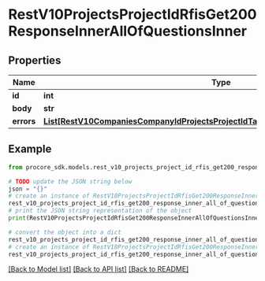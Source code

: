 # RestV10ProjectsProjectIdRfisGet200ResponseInnerAllOfQuestionsInner


## Properties

Name | Type | Description | Notes
------------ | ------------- | ------------- | -------------
**id** | **int** | ID | [optional] 
**body** | **str** | Body | [optional] 
**errors** | [**List[RestV10CompaniesCompanyIdProjectsProjectIdTaskItemCommentsPost403Response]**](RestV10CompaniesCompanyIdProjectsProjectIdTaskItemCommentsPost403Response.md) | Errors | [optional] 

## Example

```python
from procore_sdk.models.rest_v10_projects_project_id_rfis_get200_response_inner_all_of_questions_inner import RestV10ProjectsProjectIdRfisGet200ResponseInnerAllOfQuestionsInner

# TODO update the JSON string below
json = "{}"
# create an instance of RestV10ProjectsProjectIdRfisGet200ResponseInnerAllOfQuestionsInner from a JSON string
rest_v10_projects_project_id_rfis_get200_response_inner_all_of_questions_inner_instance = RestV10ProjectsProjectIdRfisGet200ResponseInnerAllOfQuestionsInner.from_json(json)
# print the JSON string representation of the object
print(RestV10ProjectsProjectIdRfisGet200ResponseInnerAllOfQuestionsInner.to_json())

# convert the object into a dict
rest_v10_projects_project_id_rfis_get200_response_inner_all_of_questions_inner_dict = rest_v10_projects_project_id_rfis_get200_response_inner_all_of_questions_inner_instance.to_dict()
# create an instance of RestV10ProjectsProjectIdRfisGet200ResponseInnerAllOfQuestionsInner from a dict
rest_v10_projects_project_id_rfis_get200_response_inner_all_of_questions_inner_from_dict = RestV10ProjectsProjectIdRfisGet200ResponseInnerAllOfQuestionsInner.from_dict(rest_v10_projects_project_id_rfis_get200_response_inner_all_of_questions_inner_dict)
```
[[Back to Model list]](../README.md#documentation-for-models) [[Back to API list]](../README.md#documentation-for-api-endpoints) [[Back to README]](../README.md)


